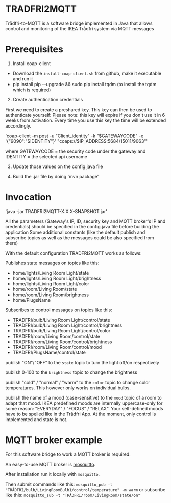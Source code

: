 # TRADFRI2MQTT

Trådfri-to-MQTT is a software bridge implemented in Java that allows control and monitoring of the IKEA Trådfri system via MQTT messages

# Prerequisites

1. Install coap-client

- Download the `install-coap-client.sh` from github, make it executable and run it
- pip install pip --upgrade && sudo pip install tqdm (to install the tqdm which is required)

2. Create authentication credentials

First we need to create a preshared key. This key can then be used to authenticate yourself: Please note: this key will expire if you don't use it in 6 weeks from activation. Every time you use this key the time will be extended accordingly.

'coap-client -m post -u "Client_identity" -k "$GATEWAYCODE" -e '{"9090":"$IDENTITY"}' "coaps://$IP_ADDRESS:5684/15011/9063"'

where GATEWAYCODE = the security code under the gateway and IDENTITY = the selected api username

3. Update those values on the config.java file

4. Build the .jar file by doing 'mvn package'

# Invocation

'java -jar TRADFRI2MQTT-X.X.X-SNAPSHOT.jar'

All the parameters (Gateway's IP, ID, security key and MQTT broker's IP and credentials) should be specified in the config.java file before building the application
Some additional constants (like the default publish and subscribe topics as well as the messages could be also specified from there)

With the default configuration TRADFRI2MQTT works as follows:

Publishes state messages on topics like this:

 - home/lights/Living Room Light/state
 - home/lights/Living Room Light/brightness
 - home/lights/Living Room Light/color
 - home/room/Living Room/state
 - home/room/Living Room/brightness
 - home/PlugsName

Subscribes to control messages on topics like this:

 - TRADFRI/bulb/Living Room Light/control/state
 - TRADFRI/bulb/Living Room Light/control/brightness
 - TRADFRI/bulb/Living Room Light/control/color
 - TRADFRI/room/Living Room/control/state
 - TRADFRI/room/Living Room/control/brightness
 - TRADFRI/room/Living Room/control/mood
 - TRADFRI/PlugsName/control/state

publish "ON"/"OFF" to the `state` topic to turn the light off/on respectively

publish 0-100 to the `brightness` topic to change the brightness

publish "cold" / "normal" / "warm" to the `color` topic to change color temperatures.
This however only works on individual bulbs.

publish the name of a mood (case-sensitive) to the `mood` topic of a room to adapt that mood.
IKEA predefined moods are internally uppercase-only for some reason: "EVERYDAY" / "FOCUS" / "RELAX".
Your self-defined moods have to be spelled like in the Trådfri App.
At the moment, only control is implemented and state is not.

# MQTT broker example
For this software bridge to work a MQTT broker is required.

An easy-to-use MQTT broker is [mosquitto](https://mosquitto.org/).

After installation run it locally with `mosquitto`.

Then submit commands like this:
`mosquitto_pub -t "TRÅDFRI/bulb/LivingRoomBulb1/control/temperature" -m warm`
or subscribe like this:
`mosquitto_sub -t "TRÅDFRI/room/LivingRoom/state/on"`
